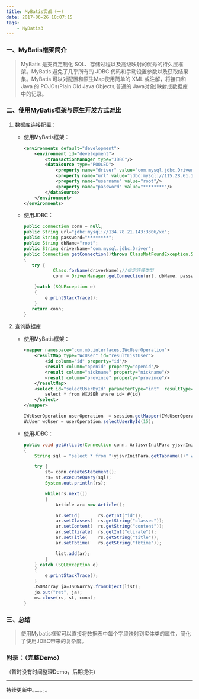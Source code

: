 ```yaml
---
title: MyBatis实战（一)
date: 2017-06-26 10:07:15
tags:
    - MyBatis3
---
```

### 一、MyBatis框架简介

> MyBatis 是支持定制化 SQL、存储过程以及高级映射的优秀的持久层框架。MyBatis 避免了几乎所有的 JDBC 代码和手动设置参数以及获取结果集。MyBatis 可以对配置和原生Map使用简单的 XML 或注解，将接口和 Java 的 POJOs(Plain Old Java Objects,普通的 Java对象)映射成数据库中的记录。

<!-- more -->

### 二、使用MyBatis框架与原生开发方式对比

1. 数据库连接配置：

    * 使用MyBatis框架：

        ```XML
        <environments default="development">  
            <environment id="development">  
                <transactionManager type="JDBC"/>  
                <dataSource type="POOLED">  
                    <property name="driver" value="com.mysql.jdbc.Driver"/>  
                    <property name="url" value="jdbc:mysql://115.28.61.171:3306/xx"/>  
                    <property name="username" value="root"/>  
                    <property name="password" value="********"/>  
                </dataSource>  
            </environment>  
        </environments>
        ```
    * 使用JDBC：

        ```Java
        public Connection conn = null;   
        public String url="jdbc:mysql://134.78.21.143:3306/xx";  
        public String password="********";  
        public String dbName="root";  
        public String driverName="com.mysql.jdbc.Driver";  
        public Connection getConnection()throws ClassNotFoundException,SQLException   
        {  
           try {  
                   Class.forName(driverName);//指定连接类型  
                   conn = DriverManager.getConnection(url, dbName, password);//获取连接  

            }catch (SQLException e)  
            {  
                e.printStackTrace();  
            }  
           return conn;  
        }  
        ```

2. 查询数据库

    * 使用MyBatis框架：

        ```XML
        <mapper namespace="com.mb.interfaces.IWcUserOperation">  
            <resultMap type="WcUser" id="resultListUser">  
                <id column="id" property="id"/>  
                <result column="openid" property="openid"/>  
                <result column="nickname" property="nickname"/>  
                <result column="province" property="province"/>  
            </resultMap>  
            <select id="selectUserById" parameterType="int"  resultType="WcUser">  
                select * from WXUSER where id= #{id}  
            </select>  
        </mapper>
        ```

        ```Java
        IWcUserOperation userOperation  = session.getMapper(IWcUserOperation.class);  
        WcUser wcUser = userOperation.selectUserById(15);  
        ```
    * 使用JDBC：

        ```Java
        public void getArticle(Connection conn, ArtisvrInitPara yjsvrInitPara, JSONObject jo)  
        {  
            String sql = "select * from "+yjsvrInitPara.getTabname()+" where "+yjsvrInitPara.getExp();    

            try {  
                st= conn.createStatement();  
                rs= st.executeQuery(sql);  
                System.out.println(rs);  

                while(rs.next())  
                {  
                    Article ar= new Article();  

                    ar.setId(       rs.getInt("id"));  
                    ar.setClasses(  rs.getString("classes"));  
                    ar.setContent(  rs.getString("content"));  
                    ar.setClirate(  rs.getInt("clirate"));  
                    ar.setTitle(    rs.getString("title"));  
                    ar.setFbtime(   rs.getString("fbtime"));  

                    list.add(ar);  
                }  
            } catch (SQLException e)   
            {  
                e.printStackTrace();  
            }  
            JSONArray ja=JSONArray.fromObject(list);  
            jo.put("ret", ja);  
            ms.close(rs, st, conn);  
        }  
        ```
### 三、总结

> 使用Mybatis框架可以直接将数据表中每个字段映射到实体类的属性，简化了使用JDBC带来的复杂度。


### 附录：（完整Demo）

（暂时没有时间整理Demo，后期提供）

----
持续更新中。。。。。。
